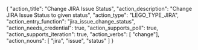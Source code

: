 {
"action_title": "Change JIRA Issue Status",
"action_description": "Change JIRA Issue Status to given status",
"action_type": "LEGO_TYPE_JIRA",
"action_entry_function": "jira_issue_change_status",
"action_needs_credential": true,
"action_supports_poll": true,
"action_supports_iteration": true,
"action_verbs": [ "change"],
"action_nouns": [
"jira",
"issue",
"status"
]
}
